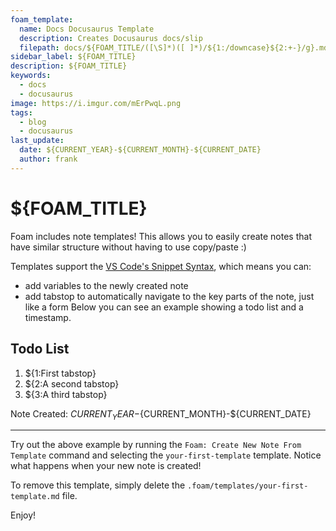 ```yaml
---
foam_template:
  name: Docs Docusaurus Template
  description: Creates Docusaurus docs/slip
  filepath: docs/${FOAM_TITLE/([\S]*)([ ]*)/${1:/downcase}${2:+-}/g}.mdx
sidebar_label: ${FOAM_TITLE}
description: ${FOAM_TITLE}
keywords:
  - docs
  - docusaurus
image: https://i.imgur.com/mErPwqL.png
tags:
  - blog
  - docusaurus
last_update:
  date: ${CURRENT_YEAR}-${CURRENT_MONTH}-${CURRENT_DATE}
  author: frank
---
```


# ${FOAM_TITLE}

Foam includes note templates!
This allows you to easily create notes that have similar structure without having to use copy/paste :)

Templates support the [VS Code's Snippet Syntax](https://code.visualstudio.com/docs/editor/userdefinedsnippets#_snippet-syntax), which means you can:

- add variables to the newly created note
- add tabstop to automatically navigate to the key parts of the note, just like a form
Below you can see an example showing a todo list and a timestamp.

## Todo List

1. ${1:First tabstop}
2. ${2:A second tabstop}
3. ${3:A third tabstop}

Note Created: ${CURRENT_YEAR}-${CURRENT_MONTH}-${CURRENT_DATE}

---

Try out the above example by running the `Foam: Create New Note From Template` command and selecting the `your-first-template` template. Notice what happens when your new note is created!

To remove this template, simply delete the `.foam/templates/your-first-template.md` file.

Enjoy!
